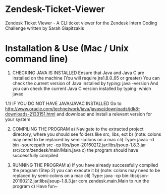 # Zendesk-Ticket-Viewer
Zendesk Ticket Viewer - A CLI ticket viewer for the Zendesk Intern Coding Challenge
written by Sarah Giapitzakis

# Installation & Use (Mac / Unix command line)

1) CHECKING JAVA IS INSTALLED
Ensure that Java and Java C are installed on the machine
(You will require jre1.8.0_65 or greater)
You can check the current version of Java installed by typing:
java -version 
And you can check the current Java C version installed by typing:
which javac

1.1) IF YOU DO NOT HAVE JAVA/JAVAC INSTALLED
Go to http://www.oracle.com/technetwork/java/javase/downloads/jdk8-downloads-2133151.html
and download and install a relevant version for your system

2) COMPILING THE PROGRAM 
a) Navigate to the extracted project directory, where you should see folders like src, libs, ect
b) (note: colons may need to be replaced by semi-colons on a mac cli) Type:
javac -d bin -sourcepath src -cp libs/json-20160212.jar:libs/jsoup-1.8.3.jar src/com/zendesk/main/Main.java
c) the program should have successfully compiled

4) RUNNING THE PROGRAM
a) If you have already successfully compiled the program (Step 2) you can execute it
b) (note: colons may need to be replaced by semi-colons on a mac cli) Type: 
java -cp bin:libs/json-20160212.jar:libs/jsoup-1.8.3.jar com.zendesk.main.Main to run the program
c) Have fun~